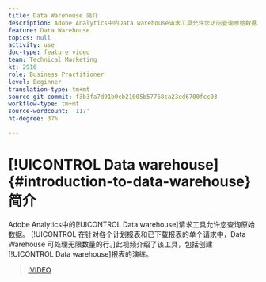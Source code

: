 ```yaml
---
title: Data Warehouse 简介
description: Adobe Analytics中的Data warehouse请求工具允许您访问查询原始数据。 在针对各个计划报表和已下载报表的单个请求中，Data Warehouse 可处理无限数量的行。此视频介绍了该工具，包括创建Data warehouse报表的演练。
feature: Data Warehouse
topics: null
activity: use
doc-type: feature video
team: Technical Marketing
kt: 2916
role: Business Practitioner
level: Beginner
translation-type: tm+mt
source-git-commit: f3b3fa7d91b0cb21005b57768ca23ed6700fcc03
workflow-type: tm+mt
source-wordcount: '117'
ht-degree: 37%

---
```



# [!UICONTROL Data warehouse] {#introduction-to-data-warehouse}简介

Adobe Analytics中的[!UICONTROL Data warehouse]请求工具允许您查询原始数据。 [!UICONTROL 在针对各个计划报表和已下载报表的单个请求中，Data Warehouse 可处理无限数量的行。]此视频介绍了该工具，包括创建[!UICONTROL Data warehouse]报表的演练。

>[!VIDEO](https://video.tv.adobe.com/v/27306/?quality=12)

